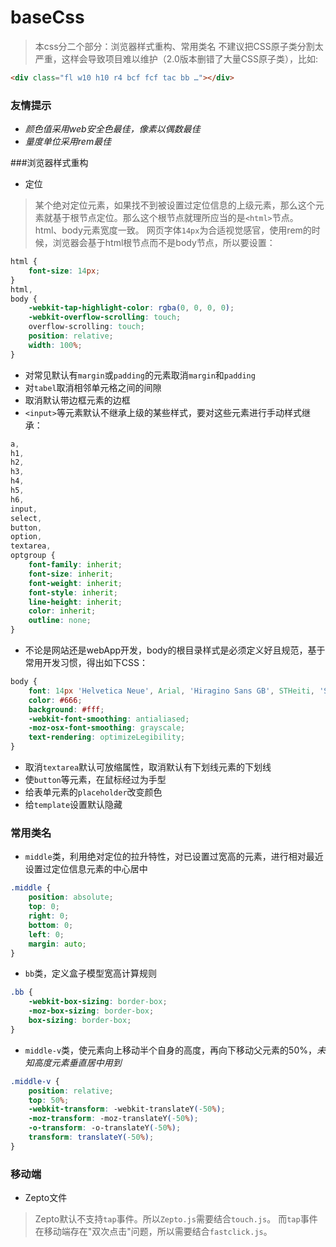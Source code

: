 # baseCss
> 本css分二个部分：浏览器样式重构、常用类名
> 不建议把CSS原子类分割太严重，这样会导致项目难以维护（2.0版本删错了大量CSS原子类），比如:
```html
<div class="fl w10 h10 r4 bcf fcf tac bb …"></div>
```

### 友情提示
- *颜色值采用web安全色最佳，像素以偶数最佳*
- *量度单位采用rem最佳*

###浏览器样式重构
- 定位

> 某个绝对定位元素，如果找不到被设置过定位信息的上级元素，那么这个元素就基于根节点定位。那么这个根节点就理所应当的是`<html>`节点。
> html、body元素宽度一致。
> 网页字体`14px`为合适视觉感官，使用rem的时候，浏览器会基于html根节点而不是body节点，所以要设置：

```css
html {
    font-size: 14px;
}
html,
body {
    -webkit-tap-highlight-color: rgba(0, 0, 0, 0);
    -webkit-overflow-scrolling: touch;
    overflow-scrolling: touch;
    position: relative;
    width: 100%;
}
```

- 对常见默认有`margin`或`padding`的元素取消`margin`和`padding`
- 对`tabel`取消相邻单元格之间的间隙
- 取消默认带边框元素的边框
- `<input>`等元素默认不继承上级的某些样式，要对这些元素进行手动样式继承：

```css
a,
h1,
h2,
h3,
h4,
h5,
h6,
input,
select,
button,
option,
textarea,
optgroup {
    font-family: inherit;
    font-size: inherit;
    font-weight: inherit;
    font-style: inherit;
    line-height: inherit;
    color: inherit;
    outline: none;
}
```

- 不论是网站还是webApp开发，body的根目录样式是必须定义好且规范，基于常用开发习惯，得出如下CSS：

```css
body {
    font: 14px 'Helvetica Neue', Arial, 'Hiragino Sans GB', STHeiti, 'STHeiti Light [STXihei]', 'Microsoft Yahei', sans-serif;
    color: #666;
    background: #fff;
    -webkit-font-smoothing: antialiased;
    -moz-osx-font-smoothing: grayscale;
    text-rendering: optimizeLegibility;
}
```

- 取消`textarea`默认可放缩属性，取消默认有下划线元素的下划线
- 使`button`等元素，在鼠标经过为手型
- 给表单元素的`placeholder`改变颜色
- 给`template`设置默认隐藏

### 常用类名
- `middle`类，利用绝对定位的拉升特性，对已设置过宽高的元素，进行相对最近设置过定位信息元素的中心居中

```css
.middle {
    position: absolute;
    top: 0;
    right: 0;
    bottom: 0;
    left: 0;
    margin: auto;
}
```

- `bb`类，定义盒子模型宽高计算规则

```css
.bb {
    -webkit-box-sizing: border-box;
    -moz-box-sizing: border-box;
    box-sizing: border-box;
}
```

- `middle-v`类，使元素向上移动半个自身的高度，再向下移动父元素的50%，*未知高度元素垂直居中用到*

```css
.middle-v {
    position: relative;
    top: 50%;
    -webkit-transform: -webkit-translateY(-50%);
    -moz-transform: -moz-translateY(-50%);
    -o-transform: -o-translateY(-50%);
    transform: translateY(-50%);
}
```

### 移动端
- Zepto文件

> Zepto默认不支持`tap`事件。所以`Zepto.js`需要结合`touch.js`。
> 而`tap`事件在移动端存在"双次点击"问题，所以需要结合`fastclick.js`。

